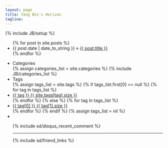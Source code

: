 ```yaml
---
layout: page
title: Yang Bin's Horizon
tagline: 
---
```

{% include JB/setup %}

<ul class="posts">
  {% for post in site.posts %}
    <li><span>{{ post.date | date_to_string }}</span> &raquo; <a href="{{ BASE_PATH }}{{ post.url }}">{{ post.title }}</a></li>
  {% endfor %}
</ul>

<ul class="nav nav-list">

  <li class="nav-header">Categories</li>
  {% assign categories_list = site.categories %}
  {% include JB/categories_list %}

  <li class="nav-header">Tags</li>
  {% assign tags_list = site.tags %}
  {% if tags_list.first[0] == null %}
    {% for tag in tags_list %} 
    	<li class="index_tags"><a href="{{ BASE_PATH }}{{ site.JB.tags_path }}#{{ tag }}-ref">{{ tag }} <span>{{ site.tags[tag].size }}</span></a></li>
    {% endfor %}
  {% else %}
    {% for tag in tags_list %} 
    	<li class="index_tags"><a href="{{ BASE_PATH }}{{ site.JB.tags_path }}#{{ tag[0] }}-ref">{{ tag[0] }} <span>{{ tag[1].size }}</span></a></li>
    {% endfor %}
  {% endif %}
  {% assign tags_list = nil %}
  <li class="clear"></li>
  
  {% include sd/disqus_recent_comment %}
<hr>

  {% include sd/friend_links %}
  
</ul>
